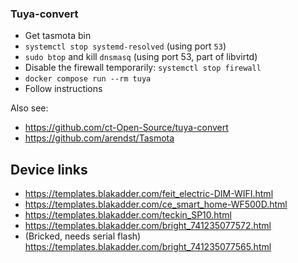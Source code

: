 ### Tuya-convert

- Get tasmota bin
- `systemctl stop systemd-resolved` (using port `53`)
- `sudo btop` and kill `dnsmasq` (using port 53, part of libvirtd)
- Disable the firewall temporarily: `systemctl stop firewall`
- `docker compose run --rm tuya`
- Follow instructions

Also see: 
- https://github.com/ct-Open-Source/tuya-convert
- https://github.com/arendst/Tasmota


## Device links
- https://templates.blakadder.com/feit_electric-DIM-WIFI.html
- https://templates.blakadder.com/ce_smart_home-WF500D.html
- https://templates.blakadder.com/teckin_SP10.html
- https://templates.blakadder.com/bright_741235077572.html
- (Bricked, needs serial flash) https://templates.blakadder.com/bright_741235077565.html

